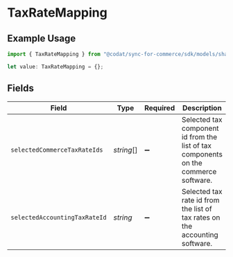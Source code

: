 # TaxRateMapping

## Example Usage

```typescript
import { TaxRateMapping } from "@codat/sync-for-commerce/sdk/models/shared";

let value: TaxRateMapping = {};
```

## Fields

| Field                                                                               | Type                                                                                | Required                                                                            | Description                                                                         |
| ----------------------------------------------------------------------------------- | ----------------------------------------------------------------------------------- | ----------------------------------------------------------------------------------- | ----------------------------------------------------------------------------------- |
| `selectedCommerceTaxRateIds`                                                        | *string*[]                                                                          | :heavy_minus_sign:                                                                  | Selected tax component id from the list of tax components on the commerce software. |
| `selectedAccountingTaxRateId`                                                       | *string*                                                                            | :heavy_minus_sign:                                                                  | Selected tax rate id from the list of tax rates on the accounting software.         |